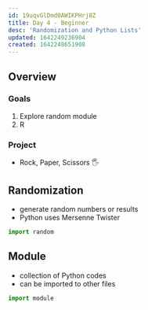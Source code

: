 ```yaml
---
id: 19uqvGlDmd0AWIKPHrj8Z
title: Day 4 - Beginner
desc: 'Randomization and Python Lists'
updated: 1642249236904
created: 1642248651908
---
```


## Overview

### Goals

1. Explore random module
1. R

### Project

- Rock, Paper, Scissors 🖐

## Randomization

- generate random numbers or results
- Python uses Mersenne Twister

```py
import random
```

## Module

- collection of Python codes
- can be imported to other files

```py
import module
```
